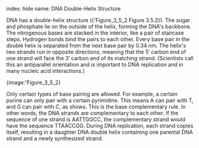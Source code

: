 index: hide
name: DNA Double-Helix Structure

DNA has a double-helix structure ({'Figure_3_5_2 Figure 3.5.2}). The sugar and phosphate lie on the outside of the helix, forming the DNA's backbone. The nitrogenous bases are stacked in the interior, like a pair of staircase steps. Hydrogen bonds bind the pairs to each other. Every base pair in the double helix is separated from the next base pair by 0.34 nm. The helix's two strands run in opposite directions, meaning that the 5′ carbon end of one strand will face the 3′ carbon end of its matching strand. (Scientists call this an antiparallel orientation and is important to DNA replication and in many nucleic acid interactions.)


{image:'Figure_3_5_2}
        

Only certain types of base pairing are allowed. For example, a certain purine can only pair with a certain pyrimidine. This means A can pair with T, and G can pair with C, as  shows. This is the base complementary rule. In other words, the DNA strands are complementary to each other. If the sequence of one strand is AATTGGCC, the complementary strand would have the sequence TTAACCGG. During DNA replication, each strand copies itself, resulting in a daughter DNA double helix containing one parental DNA strand and a newly synthesized strand.
